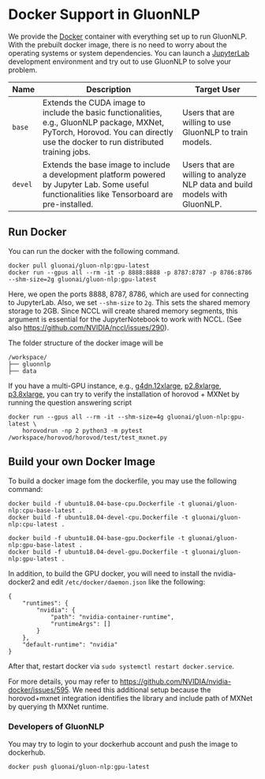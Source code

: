 # Docker Support in GluonNLP
We provide the [Docker](https://www.docker.com/) container with everything set up to run GluonNLP.
With the prebuilt docker image, there is no need to worry about the operating systems or system dependencies. 
You can launch a [JupyterLab](https://jupyterlab.readthedocs.io/en/stable/) development environment 
and try out to use GluonNLP to solve your problem.

| Name | Description | Target User |
|------|-------------|-------------|
| `base` | Extends the CUDA image to include the basic functionalities, e.g., GluonNLP package, MXNet, PyTorch, Horovod. You can directly use the docker to run distributed training jobs. | Users that are willing to use GluonNLP to train models. |  
| `devel` | Extends the base image to include a development platform powered by Jupyter Lab. Some useful functionalities like Tensorboard are pre-installed. | Users that are willing to analyze NLP data and build models with GluonNLP. |


## Run Docker
You can run the docker with the following command.

```
docker pull gluonai/gluon-nlp:gpu-latest
docker run --gpus all --rm -it -p 8888:8888 -p 8787:8787 -p 8786:8786 --shm-size=2g gluonai/gluon-nlp:gpu-latest
```

Here, we open the ports 8888, 8787, 8786, which are used for connecting to JupyterLab. 
Also, we set `--shm-size` to `2g`. This sets the shared memory storage to 2GB. Since NCCL will 
create shared memory segments, this argument is essential for the JupyterNotebook to work with NCCL. 
(See also https://github.com/NVIDIA/nccl/issues/290).

The folder structure of the docker image will be
```
/workspace/
├── gluonnlp
├── data
```

If you have a multi-GPU instance, e.g., [g4dn.12xlarge](https://aws.amazon.com/ec2/instance-types/g4/),
[p2.8xlarge](https://aws.amazon.com/ec2/instance-types/p2/),
[p3.8xlarge](https://aws.amazon.com/ec2/instance-types/p3/), you can try to verify the installation 
of horovod + MXNet by running the question answering script

```
docker run --gpus all --rm -it --shm-size=4g gluonai/gluon-nlp:gpu-latest \
    horovodrun -np 2 python3 -m pytest /workspace/horovod/horovod/test/test_mxnet.py
```


## Build your own Docker Image
To build a docker image fom the dockerfile, you may use the following command:

```
docker build -f ubuntu18.04-base-cpu.Dockerfile -t gluonai/gluon-nlp:cpu-base-latest .
docker build -f ubuntu18.04-devel-cpu.Dockerfile -t gluonai/gluon-nlp:cpu-latest .

docker build -f ubuntu18.04-base-gpu.Dockerfile -t gluonai/gluon-nlp:gpu-base-latest .
docker build -f ubuntu18.04-devel-gpu.Dockerfile -t gluonai/gluon-nlp:gpu-latest .
```

In addition, to build the GPU docker, you will need to install the nvidia-docker2 and edit `/etc/docker/daemon.json` like the following:

```
{
    "runtimes": {
        "nvidia": {
            "path": "nvidia-container-runtime",
            "runtimeArgs": []
        }
    },
    "default-runtime": "nvidia"
}
```

After that, restart docker via `sudo systemctl restart docker.service`.

For more details, you may refer to https://github.com/NVIDIA/nvidia-docker/issues/595. We need this additional setup
because the horovod+mxnet integration identifies the library and include 
path of MXNet by querying th MXNet runtime.

### Developers of GluonNLP
You may try to login to your dockerhub account and push the image to dockerhub.
```
docker push gluonai/gluon-nlp:gpu-latest
```
